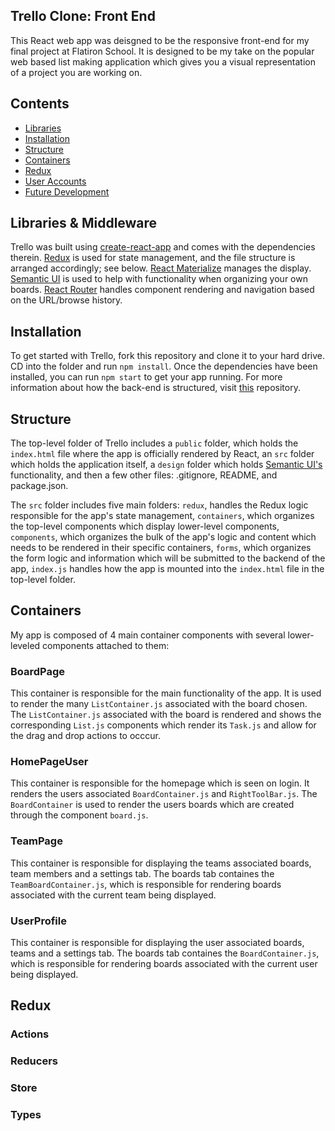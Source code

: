## Trello Clone: Front End

This React web app was deisgned to be the responsive front-end for my final project at Flatiron School. It is designed to be my take on the popular web based list making application which gives you a visual representation of a project you are working on. 

## Contents

- [Libraries](#libraries)
- [Installation](#installation)
- [Structure](#structure)
- [Containers](#containers)
- [Redux](#redux)
- [User Accounts](#user-accounts)
- [Future Development](#future-development)

## Libraries & Middleware

Trello was built using [create-react-app](https://github.com/facebook/create-react-app) and comes with the dependencies therein. [Redux](https://github.com/reduxjs/redux) is used for state management, and the file structure is arranged accordingly; see below. [React Materialize](https://github.com/react-materialize/react-materialize) manages the display. [Semantic UI](https://github.com/Semantic-Org/Semantic-UI-React) is used to help with functionality when organizing your own boards. [React Router](https://github.com/ReactTraining/react-router) handles component rendering and navigation based on the URL/browse history.

## Installation 

To get started with Trello, fork this repository and clone it to your hard drive. CD into the folder and run ```npm install```. Once the dependencies have been installed, you can run ```npm start``` to get your app running. For more information about how the back-end is structured, visit [this](https://github.com/d-collins2/Trello-Backend) repository.

## Structure

The top-level folder of Trello includes a `public` folder, which holds the `index.html` file where the app is officially rendered by React, an `src` folder which holds the application itself, a `design` folder which holds [Semantic UI's](https://github.com/Semantic-Org/Semantic-UI-React) functionality, and then a few other files: .gitignore, README, and package.json. 

The `src` folder includes five main folders: `redux`, handles the Redux logic responsible for the app's state management, `containers`, which organizes the top-level components which display lower-level components,  `components`, which organizes the bulk of the app's logic and content which needs to be rendered in their specific containers, `forms`, which organizes the form logic and information which will be submitted to the backend of the app, `index.js` handles how the app is mounted into the `index.html` file in the top-level folder. 

## Containers
My app is composed of 4 main container components with several lower-leveled components attached to them: 

### BoardPage 

This container is responsible for the main functionality of the app. It is used to render the many `ListContainer.js` associated with the board chosen. The `ListContainer.js` associated with the board is rendered and shows the corresponding `List.js` components which render its `Task.js` and allow for the drag and drop actions to occcur.

### HomePageUser 

This container is responsible for the homepage which is seen on login. It renders the users associated `BoardContainer.js` and `RightToolBar.js`. The `BoardContainer` is used to render the users boards which are created through the component `board.js`. 


### TeamPage 

This container is responsible for displaying the teams associated boards, team members and a settings tab. The boards tab containes the `TeamBoardContainer.js`, which is responsible for rendering boards associated with the current team being displayed.

### UserProfile

This container is responsible for displaying the user associated boards, teams and a settings tab. The boards tab containes the `BoardContainer.js`, which is responsible for rendering boards associated with the current user being displayed.

## Redux

### Actions 

### Reducers 

### Store 

### Types 






